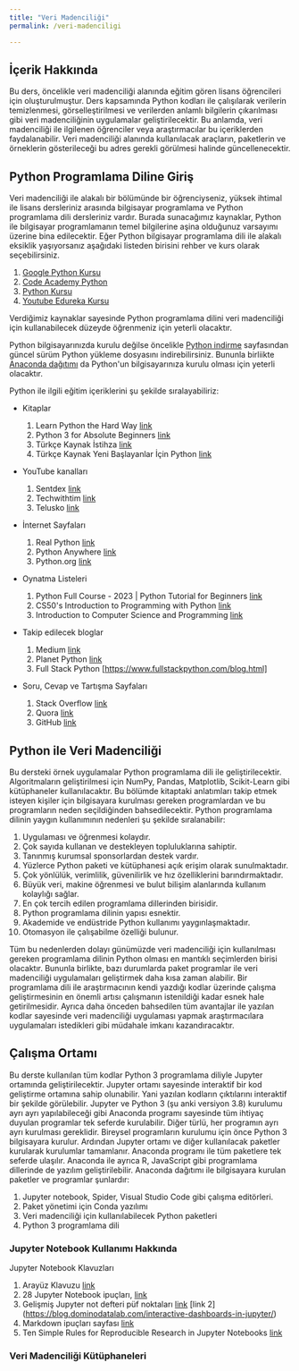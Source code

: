 ```yaml
---
title: "Veri Madenciliği"
permalink: /veri-madenciligi

---
```


## İçerik Hakkında

Bu ders, öncelikle veri madenciliği alanında eğitim gören lisans öğrencileri için oluşturulmuştur. Ders kapsamında Python kodları ile çalışılarak verilerin temizlenmesi, görselleştirilmesi ve verilerden anlamlı bilgilerin çıkarılması gibi veri madenciliğinin uygulamalar geliştirilecektir. Bu anlamda, veri madenciliği ile ilgilenen öğrenciler veya araştırmacılar bu içeriklerden faydalanabilir. Veri madenciliği alanında kullanılacak araçların, paketlerin ve örneklerin gösterileceği bu adres gerekli görülmesi halinde güncellenecektir.

## Python Programlama Diline Giriş

Veri madenciliği ile alakalı bir bölümünde bir öğrenciyseniz, yüksek ihtimal ile lisans dersleriniz arasında bilgisayar programlama ve Python programlama dili dersleriniz vardır. Burada sunacağımız kaynaklar, Python ile bilgisayar programlamanın temel bilgilerine aşina olduğunuz varsayımı üzerine bina edilecektir. Eğer Python bilgisayar programlama dili ile alakalı eksiklik yaşıyorsanız aşağıdaki listeden birisini rehber ve kurs olarak seçebilirsiniz.

1. [Google Python Kursu](https://developers.google.com/edu/python?hl=tr)
2. [Code Academy Python](https://www.codecademy.com/learn/learn-python#course-landing-page)
3. [Python Kursu](https://swcarpentry.github.io/python-novice-gapminder/)
4. [Youtube Edureka Kursu](https://www.youtube.com/playlist?list=PL9ooVrP1hQOE4KoZLUP4LgBwFH2IJCQs6)

Verdiğimiz kaynaklar sayesinde Python programlama dilini veri madenciliği için kullanabilecek düzeyde öğrenmeniz için yeterli olacaktır. 

Python bilgisayarınızda kurulu değilse öncelikle [Python indirme](https://www.python.org/downloads/) sayfasından güncel sürüm Python yükleme dosyasını indirebilirsiniz. Bununla birliikte [Anaconda dağıtımı](https://www.anaconda.com/download/) da Python'un bilgisayarınıza kurulu olması için yeterli olacaktır.

Python ile ilgili eğitim içeriklerini şu şekilde sıralayabiliriz:

- Kitaplar
  1. Learn Python the Hard Way [link](https://www.oreilly.com/library/view/learn-python-the/9780134686011/)
  2. Python 3 for Absolute Beginners [link](https://link.springer.com/book/10.1007/978-1-4302-1633-9)
  3. Türkçe Kaynak İstihza [link](https://belgeler.yazbel.com/)
  4. Türkçe Kaynak Yeni Başlayanlar İçin Python [link](http://www.idefix.com/Kitap/Yeni-Baslayanlar-Icin-Python/Egitim-Basvuru/Bilgisayar/urunno=0000000694609?gclid=CjwKCAiA8rnfBRB3EiwAhrhBGvtC3-OQEYO058lov4qtFRvJ5hyM1XbF80JosZXy4SBKxn1nGtQKoBoC33EQAvD_BwE)

- YouTube kanalları
  1. Sentdex [link](https://www.youtube.com/@sentdex)
  2. Techwithtim [link](https://www.youtube.com/@TechWithTim/featured)
  3. Telusko [link](https://www.youtube.com/@Telusko)

- İnternet Sayfaları
  1. Real Python [link](https://realpython.com/)
  2. Python Anywhere [link](https://www.pythonanywhere.com/)
  3. Python.org [link](https://www.python.org/)

- Oynatma Listeleri
  1. Python Full Course - 2023 | Python Tutorial for Beginners [link](https://www.youtube.com/playlist?list=PL9ooVrP1hQOE4KoZLUP4LgBwFH2IJCQs6)
  2. CS50's Introduction to Programming with Python [link](https://www.youtube.com/playlist?list=PLhQjrBD2T3817j24-GogXmWqO5Q5vYy0V)
  3. Introduction to Computer Science and Programming [link](https://www.youtube.com/playlist?list=PLUl4u3cNGP63WbdFxL8giv4yhgdMGaZNA)

- Takip edilecek bloglar
  1. Medium [link](https://medium.com/tag/python)
  2. Planet Python [link](https://planetpython.org/)
  3. Full Stack Python [https://www.fullstackpython.com/blog.html]

- Soru, Cevap ve Tartışma Sayfaları
  1. Stack Overflow [link](https://stackoverflow.com/)
  2. Quora [link](https://www.quora.com/)
  3. GitHub [link](https://github.com/)

## Python ile Veri Madenciliği

Bu dersteki örnek uygulamalar Python programlama dili ile geliştirilecektir. Algoritmaların geliştirilmesi için NumPy, Pandas, Matplotlib, Scikit-Learn gibi kütüphaneler kullanılacaktır. Bu bölümde kitaptaki anlatımları takip etmek isteyen kişiler için bilgisayara kurulması gereken programlardan ve bu programların neden seçildiğinden bahsedilecektir. Python programlama dilinin yaygın kullanımının nedenleri şu şekilde sıralanabilir:

1.	Uygulaması ve öğrenmesi kolaydır.
2.	Çok sayıda kullanan ve destekleyen topluluklarına sahiptir.
3.	Tanınmış kurumsal sponsorlardan destek vardır.
4.	Yüzlerce Python paketi ve kütüphanesi açık erişim olarak sunulmaktadır.
5.	Çok yönlülük, verimlilik, güvenilirlik ve hız özelliklerini barındırmaktadır.
6.	Büyük veri, makine öğrenmesi ve bulut bilişim alanlarında kullanım kolaylığı sağlar.
7.	En çok tercih edilen programlama dillerinden birisidir.
8.	Python programlama dilinin yapısı esnektir.
9.	Akademide ve endüstride Python kullanımı yaygınlaşmaktadır.
10.	Otomasyon ile çalışabilme özelliği bulunur.

Tüm bu nedenlerden dolayı günümüzde veri madenciliği için kullanılması gereken programlama dilinin Python olması en mantıklı seçimlerden birisi olacaktır. Bununla birlikte, bazı durumlarda paket programlar ile veri madenciliği uygulamaları geliştirmek daha kısa zaman alabilir. Bir programlama dili ile araştırmacının kendi yazdığı kodlar üzerinde çalışma geliştirmesinin en önemli artısı çalışmanın istenildiği kadar esnek hale getirilmesidir. Ayrıca daha önceden bahsedilen tüm avantajlar ile yazılan kodlar sayesinde veri madenciliği uygulaması yapmak araştırmacılara uygulamaları istedikleri gibi müdahale imkanı kazandıracaktır. 

## Çalışma Ortamı

Bu derste kullanılan tüm kodlar Python 3 programlama diliyle Jupyter ortamında geliştirilecektir. Jupyter ortamı sayesinde interaktif bir kod geliştirme ortamına sahip olunabilir. Yani yazılan kodların çıktılarını interaktif bir şekilde görülebilir. Jupyter ve Python 3 (şu anki versiyon 3.8) kurulumu ayrı ayrı yapılabileceği gibi Anaconda programı sayesinde tüm ihtiyaç duyulan programlar tek seferde kurulabilir. Diğer türlü, her programın ayrı ayrı kurulması gereklidir. Bireysel programların kurulumu için önce Python 3 bilgisayara kurulur. Ardından Jupyter ortamı ve diğer kullanılacak paketler kurularak kurulumlar tamamlanır. Anaconda programı ile tüm paketlere tek seferde ulaşılır. Anaconda ile ayrıca R, JavaScript gibi programlama dillerinde de yazılım geliştirilebilir. Anaconda dağıtımı ile bilgisayara kurulan paketler ve programlar şunlardır: 
1.	Jupyter notebook, Spider, Visual Studio Code gibi çalışma editörleri.
2.	Paket yönetimi için Conda yazılımı
3.	Veri madenciliği için kullanılabilecek Python paketleri
4.	Python 3 programlama dili

### Jupyter Notebook Kullanımı Hakkında

Jupyter Notebook Klavuzları
1. Arayüz Klavuzu [link](https://res.cloudinary.com/dyd911kmh/image/upload/v1676302533/Marketing/Blog/Jupyterlab_Cheat_Sheet.pdf)
2. 28 Jupyter Notebook ipuçları, [link](https://www.dataquest.io/blog/jupyter-notebook-tips-tricks-shortcuts/)
3. Gelişmiş Jupyter not defteri püf noktaları [link](https://blog.dominodatalab.com/lesser-known-ways-of-using-notebooks/) [link 2] (https://blog.dominodatalab.com/interactive-dashboards-in-jupyter/)
4. Markdown ipuçları sayfası [link](https://github.com/adam-p/markdown-here/wiki/Markdown-Cheatsheet)
5. Ten Simple Rules for Reproducible Research in Jupyter Notebooks [link](https://arxiv.org/abs/1810.08055)

### Veri Madenciliği Kütüphaneleri
